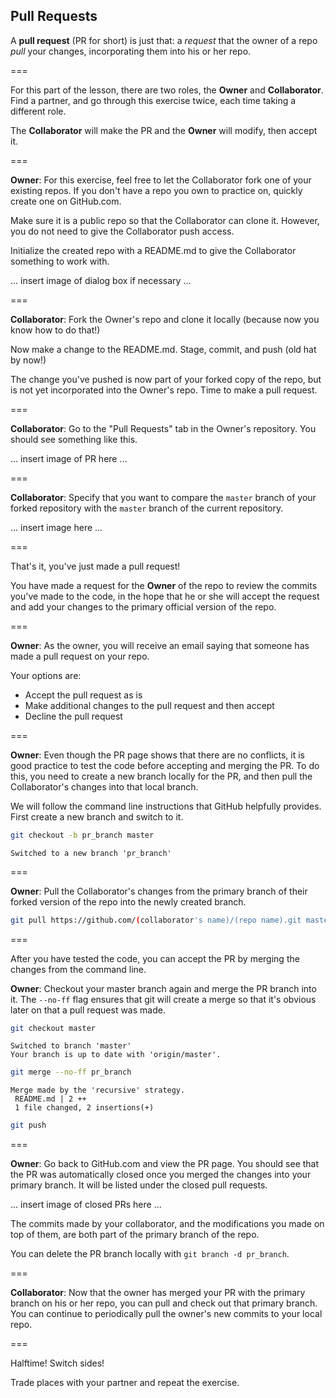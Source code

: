 ---
---

## Pull Requests

A **pull request** (PR for short) is just that: a *request* that the owner of a repo 
*pull* your changes, incorporating them into his or her repo. 

===

For this part of the lesson, there are two roles, the **Owner** and **Collaborator**. Find a partner, 
and go through this exercise twice, each time taking a different role. 

The **Collaborator** will make the PR and the **Owner** will modify, then accept it.

===

**Owner**: For this exercise, feel free to let the Collaborator fork one of your existing repos.
If you don't have a repo you own to practice on, quickly create one on GitHub.com.

Make sure it is a public repo so that the Collaborator can clone it. However, you do not need to 
give the Collaborator push access.

Initialize the created repo with a README.md to give the Collaborator something to work with.

... insert image of dialog box if necessary ...

===

**Collaborator**: Fork the Owner's repo and clone it locally (because now you know how to do that!)

Now make a change to the README.md. Stage, commit, and push (old hat by now!)

The change you've pushed is now part of your forked copy of the repo, but is not
yet incorporated into the Owner's repo. Time to make a pull request.

===

**Collaborator**: Go to the "Pull Requests" tab in the Owner's repository. You should see something like this.

... insert image of PR here ...

===

**Collaborator**: Specify that you want to compare the `master` branch of your forked repository 
with the `master` branch of the current repository.

... insert image here ...

===

That's it, you've just made a pull request!

You have made a request for the **Owner** of the repo to review the commits you've made to the code, 
in the hope that he or she will accept the request and add your changes to the primary official version of the repo.

===

**Owner**: As the owner, you will receive an email saying that someone has made a pull request on your repo. 

Your options are:

- Accept the pull request as is
- Make additional changes to the pull request and then accept
- Decline the pull request

===

**Owner**: Even though the PR page shows that there are no conflicts, it is good practice to test the 
code before accepting and merging the PR. To do this, you need to create a new branch locally for 
the PR, and then pull the Collaborator's changes into that local branch.

We will follow the command line instructions that GitHub helpfully provides.
First create a new branch and switch to it.

~~~bash
git checkout -b pr_branch master
~~~

~~~
Switched to a new branch 'pr_branch'
~~~

===

**Owner**: Pull the Collaborator's changes from the primary branch of their forked version
of the repo into the newly created branch.

~~~bash
git pull https://github.com/(collaborator's name)/(repo name).git master
~~~

===

After you have tested the code, you can accept the PR by merging the changes from the command line.

**Owner**: Checkout your master branch again and merge the PR branch into it. The `--no-ff` flag ensures
that git will create a merge so that it's obvious later on that a pull request was made.

~~~bash
git checkout master
~~~

~~~
Switched to branch 'master'
Your branch is up to date with 'origin/master'.
~~~

~~~bash
git merge --no-ff pr_branch
~~~

~~~
Merge made by the 'recursive' strategy.
 README.md | 2 ++
 1 file changed, 2 insertions(+)
~~~

~~~bash
git push
~~~

===

**Owner**: Go back to GitHub.com and view the PR page. You should see that the PR was automatically
closed once you merged the changes into your primary branch. It will be listed under the closed 
pull requests.

... insert image of closed PRs here ...

The commits made by your collaborator, and the modifications you made on top of them, are both part of 
the primary branch of the repo. 

You can delete the PR branch locally with `git branch -d pr_branch`.

===

**Collaborator**: Now that the owner has merged your PR with the primary branch on his or her repo,
you can pull and check out that primary branch. You can continue to periodically pull the owner's
new commits to your local repo.

===

Halftime! Switch sides!

Trade places with your partner and repeat the exercise.
